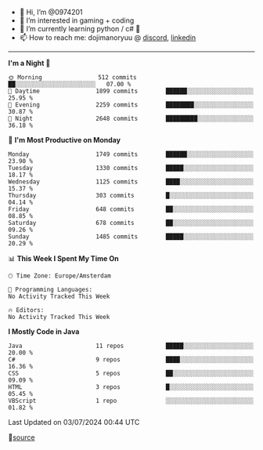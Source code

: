 - 👋 Hi, I’m @0974201
- 👀 I’m interested in gaming + coding
- 🌱 I’m currently learning python / c# 🐍
- 📫 How to reach me: dojimanoryuu @ [discord](https://discord.com "please let me know that you found me on github"), [linkedin](https://www.linkedin.com/in/sonprakiki/)  

<!---
0974201/0974201 is a ✨ special ✨ repository because its `README.md` (this file) appears on your GitHub profile.
You can click the Preview link to take a look at your changes.
--->

----
<!--START_SECTION:waka-->
**I'm a Night 🦉** 

```text
🌞 Morning                512 commits         ██░░░░░░░░░░░░░░░░░░░░░░░   07.00 % 
🌆 Daytime                1899 commits        ██████░░░░░░░░░░░░░░░░░░░   25.95 % 
🌃 Evening                2259 commits        ████████░░░░░░░░░░░░░░░░░   30.87 % 
🌙 Night                  2648 commits        █████████░░░░░░░░░░░░░░░░   36.18 % 
```
📅 **I'm Most Productive on Monday** 

```text
Monday                   1749 commits        ██████░░░░░░░░░░░░░░░░░░░   23.90 % 
Tuesday                  1330 commits        █████░░░░░░░░░░░░░░░░░░░░   18.17 % 
Wednesday                1125 commits        ████░░░░░░░░░░░░░░░░░░░░░   15.37 % 
Thursday                 303 commits         █░░░░░░░░░░░░░░░░░░░░░░░░   04.14 % 
Friday                   648 commits         ██░░░░░░░░░░░░░░░░░░░░░░░   08.85 % 
Saturday                 678 commits         ██░░░░░░░░░░░░░░░░░░░░░░░   09.26 % 
Sunday                   1485 commits        █████░░░░░░░░░░░░░░░░░░░░   20.29 % 
```


📊 **This Week I Spent My Time On** 

```text
🕑︎ Time Zone: Europe/Amsterdam

💬 Programming Languages: 
No Activity Tracked This Week

🔥 Editors: 
No Activity Tracked This Week
```

**I Mostly Code in Java** 

```text
Java                     11 repos            █████░░░░░░░░░░░░░░░░░░░░   20.00 % 
C#                       9 repos             ████░░░░░░░░░░░░░░░░░░░░░   16.36 % 
CSS                      5 repos             ██░░░░░░░░░░░░░░░░░░░░░░░   09.09 % 
HTML                     3 repos             █░░░░░░░░░░░░░░░░░░░░░░░░   05.45 % 
VBScript                 1 repo              ░░░░░░░░░░░░░░░░░░░░░░░░░   01.82 % 
```




 Last Updated on 03/07/2024 00:44 UTC
<!--END_SECTION:waka-->
🔗[source](https://github.com/anmol098/waka-readme-stats/)
